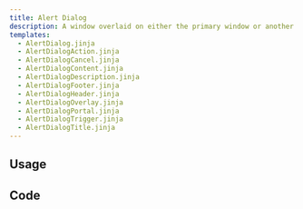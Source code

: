 ```yaml
---
title: Alert Dialog
description: A window overlaid on either the primary window or another dialog window, rendering the content underneath inert.
templates:
  - AlertDialog.jinja
  - AlertDialogAction.jinja
  - AlertDialogCancel.jinja
  - AlertDialogContent.jinja
  - AlertDialogDescription.jinja
  - AlertDialogFooter.jinja
  - AlertDialogHeader.jinja
  - AlertDialogOverlay.jinja
  - AlertDialogPortal.jinja
  - AlertDialogTrigger.jinja
  - AlertDialogTitle.jinja
---
```




<TabPreview component="Alert Dialog" template="examples/alert_dialog.html"/>

<Prose>

## Usage

</Prose>

<IncludeFile dir="docs/templates" file_name="examples/alert_dialog.html"/>

<Prose>

## Code
</Prose>

<IncludeComponents dir="alert_dialog" :components="{{ metadata.templates }}" />
